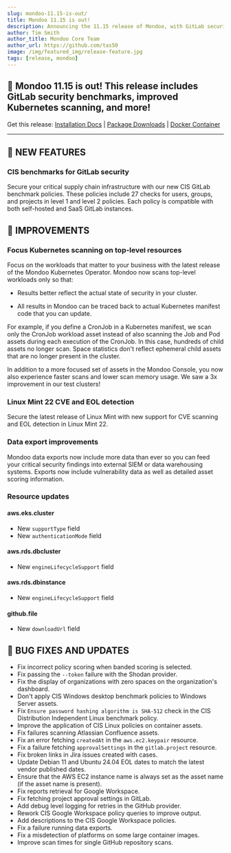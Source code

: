 ```yaml
---
slug: mondoo-11.15-is-out/
title: Mondoo 11.15 is out!
description: Announcing the 11.15 release of Mondoo, with GitLab security benchmarks, improved Kubernetes scanning, and more!
author: Tim Smith
author_title: Mondoo Core Team
author_url: https://github.com/tas50
image: /img/featured_img/release-feature.jpg
tags: [release, mondoo]
---
```


## 🥳 Mondoo 11.15 is out! This release includes GitLab security benchmarks, improved Kubernetes scanning, and more!

Get this release: [Installation Docs](https://mondoo.com/docs/cnspec/) | [Package Downloads](https://releases.mondoo.com/cnspec/) | [Docker Container](https://hub.docker.com/r/mondoo/cnspec)

---

## 🎉 NEW FEATURES

### CIS benchmarks for GitLab security

Secure your critical supply chain infrastructure with our new CIS GitLab benchmark policies. These policies include 27 checks for users, groups, and projects in level 1 and level 2 policies. Each policy is compatible with both self-hosted and SaaS GitLab instances.

## 🧹 IMPROVEMENTS

### Focus Kubernetes scanning on top-level resources

Focus on the workloads that matter to your business with the latest release of the Mondoo Kubernetes Operator. Mondoo now scans top-level workloads only so that:

- Results better reflect the actual state of security in your cluster.

- All results in Mondoo can be traced back to actual Kubernetes manifest code that you can update.

For example, if you define a CronJob in a Kubernetes manifest, we scan only the CronJob workload asset instead of also scanning the Job and Pod assets during each execution of the CronJob. In this case, hundreds of child assets no longer scan. Space statistics don't reflect ephemeral child assets that are no longer present in the cluster.

In addition to a more focused set of assets in the Mondoo Console, you now also experience faster scans and lower scan memory usage. We saw a 3x improvement in our test clusters!

### Linux Mint 22 CVE and EOL detection

Secure the latest release of Linux Mint with new support for CVE scanning and EOL detection in Linux Mint 22.

### Data export improvements

Mondoo data exports now include more data than ever so you can feed your critical security findings into external SIEM or data warehousing systems. Exports now include vulnerability data as well as detailed asset scoring information.

### Resource updates

#### aws.eks.cluster

- New `supportType` field
- New `authenticationMode` field

#### aws.rds.dbcluster

- New `engineLifecycleSupport` field

#### aws.rds.dbinstance

- New `engineLifecycleSupport` field

#### github.file

- New `downloadUrl` field

## 🐛 BUG FIXES AND UPDATES

- Fix incorrect policy scoring when banded scoring is selected.
- Fix passing the `--token` failure with the Shodan provider.
- Fix the display of organizations with zero spaces on the organization's dashboard.
- Don't apply CIS Windows desktop benchmark policies to Windows Server assets.
- Fix `Ensure password hashing algorithm is SHA-512` check in the CIS Distribution Independent Linux benchmark policy.
- Improve the application of CIS Linux policies on container assets.
- Fix failures scanning Atlassian Confluence assets.
- Fix an error fetching `createdAt` in the `aws.ec2.keypair` resource.
- Fix a failure fetching `approvalSettings` in the `gitlab.project` resource.
- Fix broken links in Jira issues created with cases.
- Update Debian 11 and Ubuntu 24.04 EOL dates to match the latest vendor published dates.
- Ensure that the AWS EC2 instance name is always set as the asset name (if the asset name is present).
- Fix reports retrieval for Google Workspace.
- Fix fetching project approval settings in GitLab.
- Add debug level logging for retries in the GitHub provider.
- Rework CIS Google Workspace policy queries to improve output.
- Add descriptions to the CIS Google Workspace policies.
- Fix a failure running data exports.
- Fix a misdetection of platforms on some large container images.
- Improve scan times for single GitHub repository scans.
